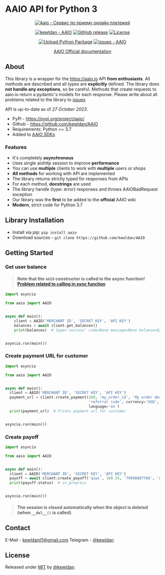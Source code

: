 # AAIO API for Python 3

<div align="center">

<a href="https://aaio.io/" target="_blank">
	<img src="https://aaio.io/assets/svg/banners/big/dark-2.svg" title="Aaio - Сервис по приему онлайн платежей">
</a>

[![kewldan - AAIO](https://img.shields.io/static/v1?label=kewldan&message=AAIO&color=blue&logo=github)](https://github.com/kewldan/AAIO "Go to GitHub repo")
[![GitHub release](https://img.shields.io/github/release/kewldan/AAIO?include_prereleases=&sort=semver&color=blue)](https://github.com/kewldan/AAIO/releases/)
[![License](https://img.shields.io/badge/License-MIT-blue)](#license)

[![Upload Python Package](https://github.com/kewldan/AAIO/actions/workflows/python-publish.yml/badge.svg)](https://github.com/kewldan/AAIO/actions/workflows/python-publish.yml)
[![issues - AAIO](https://img.shields.io/github/issues/kewldan/AAIO)](https://github.com/kewldan/AAIO/issues)

[AAIO Official documentation](https://wiki.aaio.io/)

</div>

## About

This library is a wrapper for the https://aaio.io API **from enthusiasts**. All methods are described and all types are
**explicitly** defined. The library does **not handle any exceptions**, so be careful. Methods that create requests to
aaio.io
return a pydantic's models for each response. Please write about all problems related to the library
to [issues](https://github.com/kewldan/AAIO/issues)

API is up-to-date as of *27 October 2023*.

* PyPl - https://pypi.org/project/aaio/
* Github - https://github.com/kewldan/AAIO
* Requirements: Python >= 3.7
* Added to [AAIO SDKs](https://wiki.aaio.io/priem-platezhei/gotovye-cms-moduli-i-sdk/python-3-sdk)

### Features

* It's completely **asynchronous**
* Uses single aiohttp session to improve **performance**
* You can use **multiple** clients to work with **multiple** users or shops
* **All methods** for working with API are implemented
* The library returns strictly typed for responses from APIs
* For each method, **docstrings** are used
* The library handle {type: error} responses and throws AAIOBadRequest exception
* Our library was the **first** to be added to the **official** AAIO wiki
* **Modern**, strict code for Python 3.7

## Library Installation

* Install via pip: `pip install aaio`
* Download sources - `git clone https://github.com/kewldan/AAIO`

## Getting Started

### Get user balance

> #### Note that the `AAIO` constructor is called in the async function! [Problem related to calling in sync function](https://stackoverflow.com/questions/52232177/runtimeerror-timeout-context-manager-should-be-used-inside-a-task)

```python
import asyncio

from aaio import AAIO


async def main():
    client = AAIO('MERCHANT ID', 'SECRET KEY', 'API KEY')
    balances = await client.get_balances()
    print(balances)  # type='success' code=None message=None balance=625.85 referral=172.96 hold=0.0


asyncio.run(main())
```

### Create payment URL for customer

```python
import asyncio

from aaio import AAIO


async def main():
  client = AAIO('MERCHANT ID', 'SECRET KEY', 'API KEY')
  payment_url = client.create_payment(100, 'my_order_id', 'My order description', 'qiwi', 'support@aaio.io',
                                      'referral code', currency='USD',
                                      language='en')
  print(payment_url)  # Prints payment url for customer


asyncio.run(main())
```

### Create payoff

```python
import asyncio

from aaio import AAIO


async def main():
  client = AAIO('MERCHANT ID', 'SECRET KEY', 'API KEY')
  payoff = await client.create_payoff('qiwi', 100.35, '79998887766', 'my_payoff_id')
  print(payoff.status)  # in_progress


asyncio.run(main())
```

> #### The session is closed automatically when the object is deleted (when `__del__()` is called)

## Contact

E-Mail - kewldanil1@gmail.com
Telegram - [@kewldan](https://t.me/kewldan)

## License

Released under [MIT](/LICENSE) by [@kewldan](https://github.com/kewldan).
